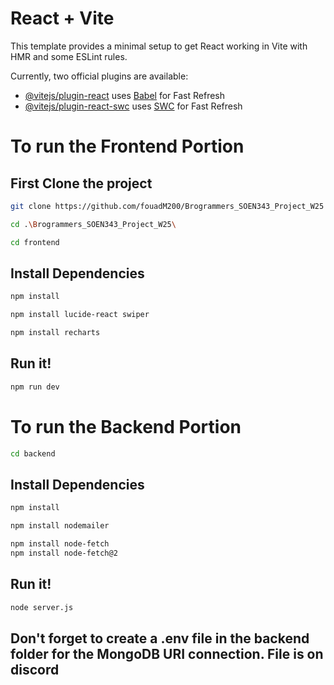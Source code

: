 # React + Vite

This template provides a minimal setup to get React working in Vite with HMR and some ESLint rules.

Currently, two official plugins are available:

- [@vitejs/plugin-react](https://github.com/vitejs/vite-plugin-react/blob/main/packages/plugin-react/README.md) uses [Babel](https://babeljs.io/) for Fast Refresh
- [@vitejs/plugin-react-swc](https://github.com/vitejs/vite-plugin-react-swc) uses [SWC](https://swc.rs/) for Fast Refresh

# To run the Frontend Portion

## First Clone the project

```bash
git clone https://github.com/fouadM200/Brogrammers_SOEN343_Project_W25
```

```bash
cd .\Brogrammers_SOEN343_Project_W25\
```

```bash
cd frontend
```

## Install Dependencies

```bash
npm install
```

```bash
npm install lucide-react swiper
```

```bash
npm install recharts
```

## Run it!

```bash
npm run dev
```
# To run the Backend Portion

```bash
cd backend
```

## Install Dependencies

```bash
npm install
```
```bash
npm install nodemailer
```
```bash
npm install node-fetch
npm install node-fetch@2
```
## Run it!

```bash
node server.js
```
## Don't forget to create a .env file in the backend folder for the MongoDB URI connection. File is on discord
